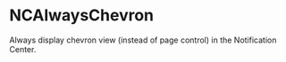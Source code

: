 # NCAlwaysChevron
Always display chevron view (instead of page control) in the Notification Center.
